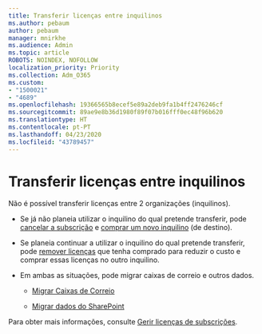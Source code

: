 ```yaml
---
title: Transferir licenças entre inquilinos
ms.author: pebaum
author: pebaum
manager: mnirkhe
ms.audience: Admin
ms.topic: article
ROBOTS: NOINDEX, NOFOLLOW
localization_priority: Priority
ms.collection: Adm_O365
ms.custom:
- "1500021"
- "4689"
ms.openlocfilehash: 19366565b8ecef5e89a2deb9fa1b4ff2476246cf
ms.sourcegitcommit: 89ae9e8b36d1980f89f07b016fff0ec48f96b620
ms.translationtype: HT
ms.contentlocale: pt-PT
ms.lasthandoff: 04/23/2020
ms.locfileid: "43789457"
---
```

# <a name="transfer-licenses-between-tenants"></a>Transferir licenças entre inquilinos

Não é possível transferir licenças entre 2 organizações (inquilinos). 

- Se já não planeia utilizar o inquilino do qual pretende transferir, pode [cancelar a subscrição](https://admin.microsoft.com/Adminportal/Home?source=applauncher#/subscriptions) e [comprar um novo inquilino](https://products.office.com/compare-all-microsoft-office-products-b?rtc=1&activetab=tab:primaryr2) (de destino).

- Se planeia continuar a utilizar o inquilino do qual pretende transferir, pode [remover licenças](https://docs.microsoft.com/microsoft-365/commerce/licenses/buy-licenses?view=o365-worldwide) que tenha comprado para reduzir o custo e comprar essas licenças no outro inquilino.

- Em ambas as situações, pode migrar caixas de correio e outros dados.

    - [Migrar Caixas de Correio](https://docs.microsoft.com/Exchange/mailbox-migration/migrate-mailboxes-across-tenants)

    - [Migrar dados do SharePoint](https://aka.ms/modernSpoAdminCenter/CloudContentMigrations)

Para obter mais informações, consulte [Gerir licenças de subscrições](https://docs.microsoft.com/microsoft-365/commerce/licenses/buy-licenses?view=o365-worldwide).
